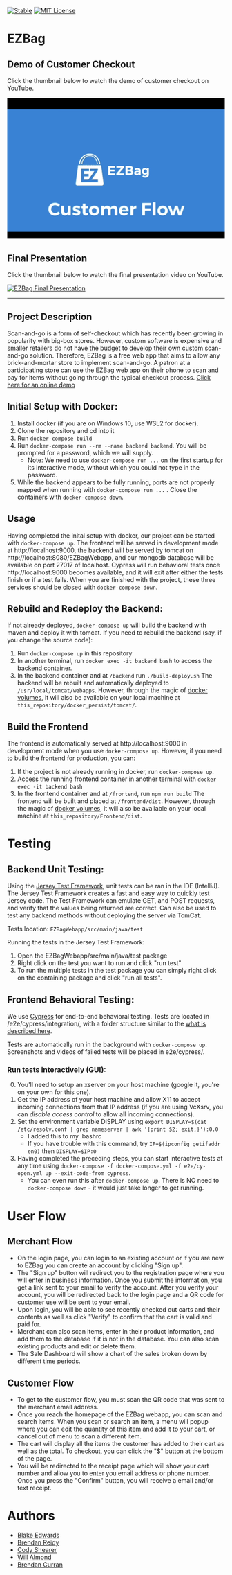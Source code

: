 [![Stable](https://img.shields.io/badge/status-stable-green.svg)](https://github.com/blakete/perdisco) [![MIT License](https://img.shields.io/badge/license-MIT-blue.svg)](https://opensource.org/licenses/MIT)

# EZBag

## Demo of Customer Checkout

Click the thumbnail below to watch the demo of customer checkout on YouTube.

[![EZBag Customer Checkout](readme/EZBag_Customer_Checkout_Flow_Thumbnail.png)](https://youtu.be/MeghahEn6Ho?si=3H-ht-jx-xrI3D9s&t=305)

## Final Presentation

Click the thumbnail below to watch the final presentation video on YouTube.

[![EZBag Final Presentation](https://img.youtube.com/vi/MeghahEn6Ho/hqdefault.jpg)](https://youtu.be/MeghahEn6Ho)

---

## Project Description

Scan-and-go is a form of self-checkout which has recently been growing in popularity with big-box stores. 
However, custom software is expensive and smaller retailers do not have the budget to develop their own custom scan-and-go solution.
Therefore, EZBag is a free web app that aims to allow any brick-and-mortar store to implement scan-and-go. 
A patron at a participating store can use the EZBag web app on their phone to scan and pay for items without going through the typical checkout process.
[Click here for an online demo](https://www.blakeedwards.me/EZBagWebapp/#/)

## Initial Setup with Docker:
1. Install docker (if you are on Windows 10, use WSL2 for docker).
2. Clone the repository and cd into it
4. Run `docker-compose build`
3. Run `docker-compose run --rm --name backend backend`. You will be prompted for a password, which we will supply.
    - Note: We need to use `docker-compose run ...` on the first startup for its interactive mode, without which you could not type in the password.
4. While the backend appears to be fully running, ports are not properly mapped when running with `docker-compose run ...` . Close the containers with `docker-compose down`.

## Usage
Having completed the inital setup with docker, our project can be started with `docker-compose up`. The frontend will be served in development mode at http://localhost:9000, the backend will be served by tomcat on http://localhost:8080/EZBagWebapp, and our mongodb database will be available on port 27017 of localhost. Cypress will run behavioral tests once http://localhost:9000 becomes available, and it will exit after either the tests finish or if a test fails. When you are finished with the project, these three services should be closed with `docker-compose down`. 

## Rebuild and Redeploy the Backend:
If not already deployed, `docker-compose up` will build the backend with maven and deploy it with tomcat. If you need to rebuild the backend (say, if you change the source code):
1. Run `docker-compose up` in this repository
2. In another terminal, run `docker exec -it backend bash` to access the backend container.
3. In the backend container and at `/backend` run `./build-deploy.sh`
The backend will be rebuilt and automatically deployed to `/usr/local/tomcat/webapps`. However, through the magic of [docker volumes](https://docs.docker.com/storage/volumes/), it will also be available on your local machine at `this_repository/docker_persist/tomcat/`. 

## Build the Frontend
The frontend is automatically served at http://localhost:9000 in development mode when you use `docker-compose up`. However, if you need to build the frontend for production, you can:
1. If the project is not already running in docker, run `docker-compose up`.
2. Access the running frontend container in another terminal with `docker exec -it backend bash`
3. In the frontend container and at `/frontend`, run `npm run build`
The frontend will be built and placed at `/frontend/dist`. However, through the magic of [docker volumes](https://docs.docker.com/storage/volumes/), it will also be available on your local machine at `this_repository/Frontend/dist`. 

# Testing
## Backend Unit Testing:
Using the [Jersey Test Framework](https://www.baeldung.com/jersey-test), unit tests can be ran in the IDE (IntelliJ). The Jersey Test Framework creates a fast and easy way to quickly test Jersey code. The Test Framework can emulate GET, and POST requests, and verify that the values being returned are correct. Can also be used to test any backend methods without deploying the server via TomCat.

Tests location: `EZBagWebapp/src/main/java/test`

Running the tests in the Jersey Test Framework:
1. Open the EZBagWebapp/src/main/java/test package 
2. Right click on the test you want to run and click "run test"
3. To run the multiple tests in the test package you can simply right click on the containing package and click "run all tests".

## Frontend Behavioral Testing:
We use [Cypress](https://www.cypress.io/) for end-to-end behavioral testing. Tests are located in /e2e/cypress/integration/, with a folder structure similar to the [what is described here](https://docs.cypress.io/guides/core-concepts/writing-and-organizing-tests.html#Folder-Structure).

Tests are automatically run in the background with `docker-compose up`. Screenshots and videos of failed tests will be placed in e2e/cypress/.

### Run tests interactively (GUI):
0. You'll need to setup an xserver on your host machine (google it, you're on your own for this one).
1. Get the IP address of your host machine and allow X11 to accept incoming connections from that IP address (if you are using VcXsrv, you can _disable access control_ to allow all incoming connections).
2. Set the environment variable DISPLAY using `export DISPLAY=$(cat /etc/resolv.conf | grep nameserver | awk '{print $2; exit;}'):0.0`
    - I added this to my .bashrc
    - If you have trouble with this command, try `IP=$(ipconfig getifaddr en0)` then `DISPLAY=$IP:0`
3. Having completed the preceding steps, you can start interactive tests at any time using `docker-compose -f docker-compose.yml -f e2e/cy-open.yml up --exit-code-from cypress`.
    - You can even run this after `docker-compose up`. There is NO need to `docker-compose down` - it would just take longer to get running.

# User Flow
## Merchant Flow
- On the login page, you can login to an existing account or if you are new to EZBag you can create an account by clicking "Sign up".
- The "Sign up" button will redirect you to the registration page where you will enter in business information. Once you submit the information, you get a link sent to your email to verify the account. After you verify your account, you will be redirected back to the login page and a QR code for customer use will be sent to your email.
- Upon login, you will be able to see recently checked out carts and their contents as well as click "Verify" to confirm that the cart is valid and paid for.
- Merchant can also scan items, enter in their product information, and add them to the database if it is not in the database. You can also scan existing products and edit or delete them.
- The Sale Dashboard will show a chart of the sales broken down by different time periods.

## Customer Flow
- To get to the customer flow, you must scan the QR code that was sent to the merchant email address.
- Once you reach the homepage of the EZBag webapp, you can scan and search items. When you scan or search an item, a menu will popup where you can edit the quantity of this item and add it to your cart, or cancel out of menu to scan a different item.
- The cart will display all the items the customer has added to their cart as well as the total. To checkout, you can click the "$" button at the bottom of the page.
- You will be redirected to the receipt page which will show your cart number and allow you to enter you email address or phone number. Once you press the "Confirm" button, you will receive a email and/or text receipt.

# Authors
- [Blake Edwards](mailto:blakete@email.sc.edu)
- [Brendan Reidy](mailto:bcreidy@email.sc.edu)
- [Cody Shearer](mailto:shearerc@email.sc.edu)
- [Will Almond](mailto:cwalmond@email.sc.edu)
- [Brendan Curran](mailto:bcurran@email.sc.edu)
